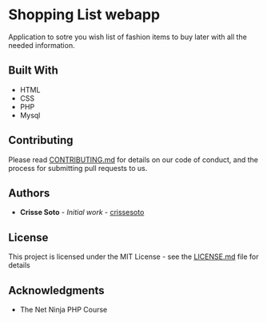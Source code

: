 
# Shopping List webapp

Application to sotre you wish list of fashion items to buy later with all the needed information.


## Built With

* HTML
* CSS
* PHP
* Mysql

## Contributing

Please read [CONTRIBUTING.md](https://gist.github.com/d342609b41fd0c3780c821c973377013.git) for details on our code of conduct, and the process for submitting pull requests to us.

## Authors

* **Crisse Soto** - *Initial work* - [crissesoto](https://github.com/crissesoto)

## License

This project is licensed under the MIT License - see the [LICENSE.md](LICENSE.md) file for details

## Acknowledgments

* The Net Ninja PHP Course
